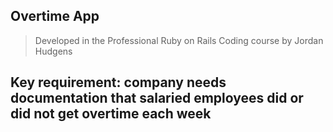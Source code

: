 ## Overtime App
> Developed in the Professional Ruby on Rails Coding course by Jordan Hudgens

## Key requirement: company needs documentation that salaried employees did or did not get overtime each week